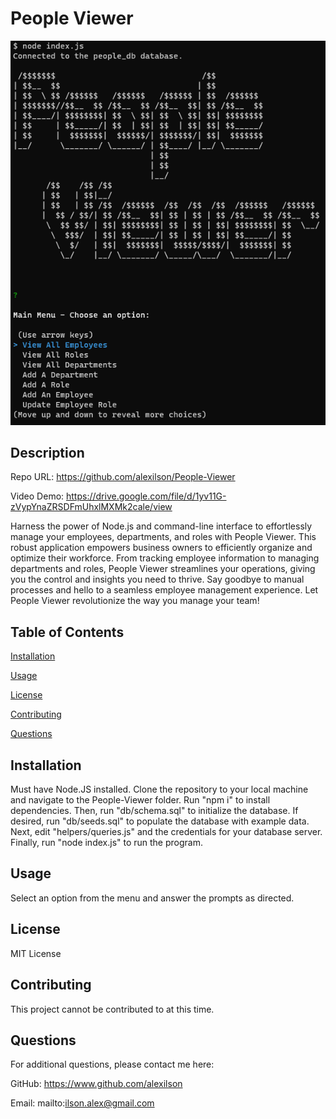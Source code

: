 # People Viewer

![ASCII Art showing the name of the program, People Viewer, in block letters made of dollar signs. Below this is listed a Main Menu with various options.](./assets/screenshot.png)

## Description

Repo URL: https://github.com/alexilson/People-Viewer

Video Demo: https://drive.google.com/file/d/1yv11G-zVypYnaZRSDFmUhxlMXMk2cale/view

Harness the power of Node.js and command-line interface to effortlessly manage your employees, departments, and roles with People Viewer. This robust application empowers business owners to efficiently organize and optimize their workforce. From tracking employee information to managing departments and roles, People Viewer streamlines your operations, giving you the control and insights you need to thrive. Say goodbye to manual processes and hello to a seamless employee management experience. Let People Viewer revolutionize the way you manage your team!

## Table of Contents
[Installation](#installation)

[Usage](#usage)

[License](#license)

[Contributing](#contributing)

[Questions](#questions)


## Installation
Must have Node.JS installed.
Clone the repository to your local machine and navigate to the People-Viewer folder.
Run "npm i" to install dependencies.
Then, run "db/schema.sql" to initialize the database.
If desired, run "db/seeds.sql" to populate the database with example data.
Next, edit "helpers/queries.js" and the credentials for your database server.
Finally, run "node index.js" to run the program.

## Usage
Select an option from the menu and answer the prompts as directed.

## License
MIT License

## Contributing
This project cannot be contributed to at this time.

## Questions
For additional questions, please contact me here:

GitHub: https://www.github.com/alexilson

Email: mailto:ilson.alex@gmail.com
